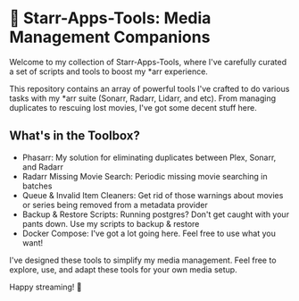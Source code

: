 # 🌟 Starr-Apps-Tools: Media Management Companions

Welcome to my collection of Starr-Apps-Tools, where I've carefully curated a set of scripts and tools to boost my *arr experience.

This repository contains an array of powerful tools I've crafted to do various tasks with my *arr suite (Sonarr, Radarr, Lidarr, and etc). From managing duplicates to rescuing lost movies, I've got some decent stuff here.

## What's in the Toolbox?

- Phasarr: My solution for eliminating duplicates between Plex, Sonarr, and Radarr
- Radarr Missing Movie Search: Periodic missing movie searching in batches
- Queue & Invalid Item Cleaners: Get rid of those warnings about movies or series being removed from a metadata provider
- Backup & Restore Scripts: Running postgres? Don't get caught with your pants down. Use my scripts to backup & restore
- Docker Compose: I've got a lot going here. Feel free to use what you want!

I've designed these tools to simplify my media management. Feel free to explore, use, and adapt these tools for your own media setup. 

Happy streaming! 🚀